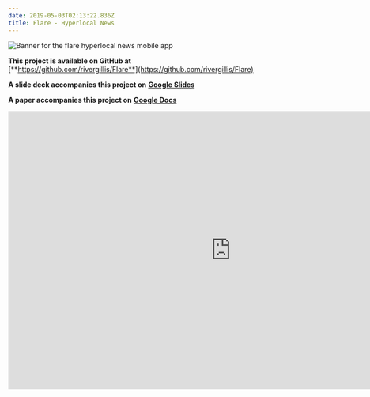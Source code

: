 ```yaml
---
date: 2019-05-03T02:13:22.836Z
title: Flare - Hyperlocal News
---
```

![Banner for the flare hyperlocal news mobile app](/assets/screen-shot-2019-05-02-at-9.20.18-pm.png "Hyperlocal news banner")

**This project is available on GitHub at** [**https://github.com/rivergillis/Flare**](https://github.com/rivergillis/Flare)

**A slide deck accompanies this project on** [**Google Slides**](https://docs.google.com/presentation/d/1BuIvkzXpK06ae5-u0kJkYWYQHveAWK9x4NU5kVz-uok/edit?usp=sharing)

**A paper accompanies this project on** [**Google Docs**](https://docs.google.com/document/d/1ctdwnZqA7WPHCXqPsHSUliZCZieDuvOdvdQNAGs63Xw/edit?usp=sharing)

<iframe width="900" height="563" src="https://www.youtube.com/embed/0j5hX_xjGbE" frameborder="0" allowfullscreen></iframe>
